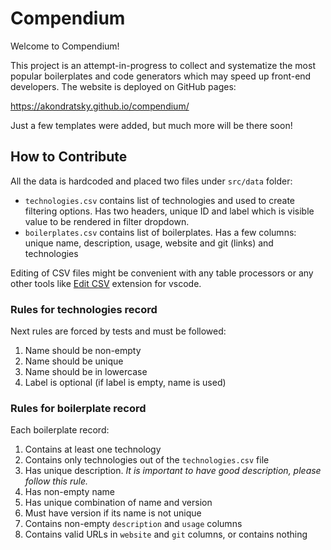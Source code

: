 # Compendium 

Welcome to Compendium!

This project is an attempt-in-progress to collect and systematize the most popular boilerplates and code generators which may speed up front-end developers. The website is deployed on GitHub pages:

https://akondratsky.github.io/compendium/

Just a few templates were added, but much more will be there soon! 

## How to Contribute

All the data is hardcoded and placed two files under `src/data` folder:

- `technologies.csv` contains list of technologies and used to create filtering options. Has two headers, unique ID and label which is visible value to be rendered in filter dropdown.
- `boilerplates.csv` contains list of boilerplates. Has a few columns: unique name, description, usage, website and git (links) and technologies

Editing of CSV files might be convenient with any table processors or any other tools like [Edit CSV](https://marketplace.visualstudio.com/items?itemName=janisdd.vscode-edit-csv) extension for vscode.


### Rules for technologies record

Next rules are forced by tests and must be followed:

1. Name should be non-empty
2. Name should be unique
3. Name should be in lowercase
4. Label is optional (if label is empty, name is used)

### Rules for boilerplate record

Each boilerplate record:

1. Contains at least one technology
2. Contains only technologies out of the `technologies.csv` file
3. Has unique description. _It is important to have good description, please follow this rule._
4. Has non-empty name
5. Has unique combination of name and version
6. Must have version if its name is not unique
7. Contains non-empty `description` and `usage` columns
8. Contains valid URLs in `website` and `git` columns, or contains nothing

